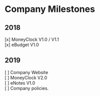 # Company Milestones
## 2018
[x] MoneyClock V1.0 / V1.1 <br>
[x] eBudget V1.0
## 2019
[ ] Company Website <br>
[ ] MoneyClock V2.0 <br>
[ ] eNotes V1.0 <br>
[ ] Company policies. <br>
